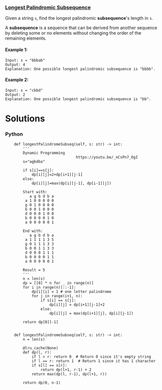 ### [Longest Palindromic Subsequence](https://leetcode.com/problems/longest-palindromic-subsequence/) <br>

Given a string `s`, find the longest palindromic **subsequence**'s length in `s`.

A **subsequence** is a sequence that can be derived from another sequence by deleting some or no elements without changing the order of the remaining elements.



#### Example 1:

```
Input: s = "bbbab"
Output: 4
Explanation: One possible longest palindromic subsequence is "bbbb".

```

#### Example 2:

```
Input: s = "cbbd"
Output: 2
Explanation: One possible longest palindromic subsequence is "bb".

```

# Solutions

### Python
```
    def longestPalindromeSubseq(self, s: str) -> int:
        '''
        Dynamic Programming 
                                https://youtu.be/_nCsPn7_OgI
        s="agbdba"
        
        if s[i]==s[j]:
            dp[i][j]=2+dp[i+1][j-1]
        else:
            dp[i][j]=max(dp[i][j-1], dp[i-1][j])
        
        Start with:
           a g b d b a
         a 1 0 0 0 0 0
         g 0 1 0 0 0 0 
         b 0 0 1 0 0 0 
         d 0 0 0 1 0 0 
         b 0 0 0 0 1 0 
         a 0 0 0 0 0 1 
        
        End with:
           a g b d b a
         a 1 1 1 1 3 5
         g 0 1 1 1 3 3 
         b 0 0 1 1 3 3 
         d 0 0 0 1 1 1 
         b 0 0 0 0 1 1 
         a 0 0 0 0 0 1 
        
        Result = 5
        '''
        n = len(s)
        dp = [[0] * n for _ in range(n)]
        for i in range(n)[::-1]:
            dp[i][i] = 1 # one letter palindrome
            for j in range(i+1, n):
                if s[i] == s[j]:
                    dp[i][j] = dp[i+1][j-1]+2
                else:
                    dp[i][j] = max(dp[i+1][j], dp[i][j-1])

        return dp[0][-1]    


    def longestPalindromeSubseq(self, s: str) -> int:
        n = len(s)
        
        @lru_cache(None)
        def dp(l, r):
            if l > r: return 0  # Return 0 since it's empty string
            if l == r: return 1  # Return 1 since it has 1 character
            if s[l] == s[r]:
                return dp(l+1, r-1) + 2
            return max(dp(l, r-1), dp(l+1, r))
        
        return dp(0, n-1)    


```
